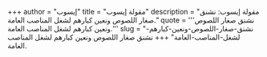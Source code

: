 +++
author = "إيسوب"
title = "مقولة إيسوب"
description = "مقولة إيسوب: نشنق صغار اللصوص ونعين كبارهم لشغل المناصب العامة."
quote = '''نشنق صغار اللصوص ونعين كبارهم لشغل المناصب العامة.'''
slug = "نشنق-صغار-اللصوص-ونعين-كبارهم-لشغل-المناصب-العامة"
+++
نشنق صغار اللصوص ونعين كبارهم لشغل المناصب العامة.
